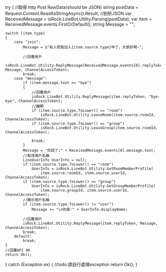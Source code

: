 try
{
    //取得 http Post RawData(should be JSON)
    string postData = Request.Content.ReadAsStringAsync().Result;
    //剖析JSON
    var ReceivedMessage = isRock.LineBot.Utility.Parsing(postData);
    var item = ReceivedMessage.events.FirstOrDefault();
    string Message = "";
 
    switch (item.type)
    {
        case "join":
            Message = $"有人把我加入{item.source.type}中了，大家好啊~";
                      
            //回覆用戶
            isRock.LineBot.Utility.ReplyMessage(ReceivedMessage.events[0].replyToken, Message, ChannelAccessToken);
            break;
        case "message":
            if (item.message.text == "bye")
            {
                //回覆用戶
                isRock.LineBot.Utility.ReplyMessage(item.replyToken, "bye-bye", ChannelAccessToken);
                //離開
                if (item.source.type.ToLower() == "room")
                    isRock.LineBot.Utility.LeaveRoom(item.source.roomId, ChannelAccessToken);
                if (item.source.type.ToLower() == "group")
                    isRock.LineBot.Utility.LeaveGroup(item.source.roomId, ChannelAccessToken);
 
                break;
            }
            Message = "你說了:" + ReceivedMessage.events[0].message.text;
            //取得用戶名稱 
            LineUserInfo UserInfo = null;
            if (item.source.type.ToLower() == "room")
                UserInfo = isRock.LineBot.Utility.GetRoomMemberProfile(
                    item.source.roomId, item.source.userId, ChannelAccessToken);
            if (item.source.type.ToLower() == "group")
                UserInfo = isRock.LineBot.Utility.GetGroupMemberProfile(
                    item.source.groupId, item.source.userId, ChannelAccessToken);
            //顯示用戶名稱
            if (item.source.type.ToLower() != "user")
                Message += "\n你是:" + UserInfo.displayName;
 
            //回覆用戶
            isRock.LineBot.Utility.ReplyMessage(item.replyToken, Message, ChannelAccessToken);
            break;
        default:
            break;
    }
    //回覆API OK
    return Ok();
}
catch (Exception ex)
{
    //todo:請自行處理exception
    return Ok();
}
